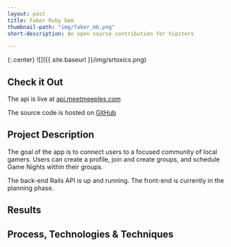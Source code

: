 ```yaml
---
layout: post
title: Faker Ruby Gem
thumbnail-path: "img/faker_mb.png"
short-description: An open source contribution for hipsters

---
```


{:.center}
![]({{ site.baseurl }}/img/srtoxics.png)

## Check it Out

The api is live at [api.meetmeeples.com](http://api.meetmeeples.com/docs)

The source code is hosted on [GitHub](https://github.com/npauzenga/meet_meeples-server)

## Project Description

The goal of the app is to connect users to a focused community of local gamers. Users can create a profile, join and create groups, and schedule Game Nights within their groups.

The back-end Rails API is up and running. The front-end is currently in the planning phase.

## Results


## Process, Technologies & Techniques
